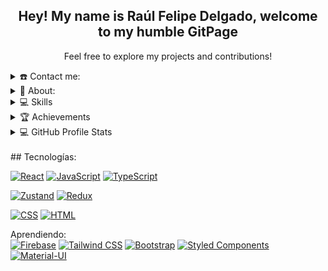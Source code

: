 <div align="center">
  <h2>Hey! My name is Raúl Felipe Delgado, welcome to my humble GitPage</h2>
  <p>Feel free to explore my projects and contributions!</p>
</div>

<details>
  <summary>☎️ Contact me: </summary>
<div>
  <samp>
    <h2 align="center">You can find me here:</h2>
    <p align="center">
      <br/>
      <a href="https://www.linkedin.com/in/raul-felipe-delgado-778378269" target="blank"><img align="center"
         src="https://img.shields.io/badge/linkedin-%231DA1F2.svg?style=for-the-badge&logo=linkedin&logoColor=white"
         alt="rauw" height="30"/></a>
      <a href="raulfeliped@hotmail.com" target="blank"><img align="center"
         src="https://img.shields.io/badge/gmail-EA4335.svg?style=for-the-badge&logo=gmail&logoColor=white"
         alt="rauw" height="30"/></a>
    </p>
  <p align="center">
      <a href="https://instagram.com/pelaopipe_comonocachai" target="blank"><img align="center"
         src="https://img.shields.io/badge/instagram-%23E4405F.svg?style=for-the-badge&logo=Instagram&logoColor=white"
         alt="rauw" height="30"/></a>
      <a href="https://wa.me/+56932397875" target="blank"><img align="center"
         src="https://img.shields.io/badge/whatsapp-4B7F1.svg?style=for-the-badge&logo=whatsapp&logoColor=white"
         alt="rauw" height="30"/></a>
      <br>
    </p>
  </samp>
</div>
</details>

<details>
  <summary>🧮 About: </summary>
<div>
<samp>
<h2 align="center">I'm a passionate FullStack developer with a strong commitment to learning and improving my skills. My journey into the world of coding has been an exciting one, and I'm constantly seeking new challenges to grow as a developer. My goal is to create innovative projects and make a positive impact in the tech community.</h2>
 <p align="center">
  <a href="github.com/RaulFelipeDelgado" target="blank"><img align="center" 
     src="https://komarev.com/ghpvc/?username=RFelipeDelgado&style=for-the-badge&label=PROFILE+VIEWS" height="25"
     alt="views count" /></a>

  </p>
 
 </samp>
</div>
</details>

<details>
  <summary>💻 Skills</summary>
  <div>
    <samp>
      <p>
        My technical skills include:
      </p>
      <ul>
        <li>JavaScript/Typescript (Node.js, React, Express)</li>
        <li>HTML5, CSS3, Tailwind</li>
        <li>Database Management (SQL, postgreSQL)</li>
        <li>Version Control (Git)</li>
        <li>Agile Development</li>
      </ul>
    </samp>
  </div>
</details>

<details>
  <summary>🏆 Achievements</summary>
  <div>
    <samp>
      <p>
        Some of my notable achievements include:
      </p>
      <ul>
        <li>Recognition for outstanding teamwork in a group project (Bootcamp Final Project called Hotel Hunt)</li>
        <li>Awarded "Best Teacher" in multiple math and programming workshops</li>
        <li>Selected for an interview at soyHenry BootCamp for demonstrating resilience in overcoming challenges regarding projects</li>
      </ul>
    </samp>
  </div>
</details>
  
<details> 
  <summary>💻 GitHub Profile Stats</summary>
  <div>
  <samp>
    <h2 align="center"> Github stats </h2>
      <br/>
    <details open>
  <summary><h3>Languagess</h3></summary>
            <p align="center">
        <a href="https://github.com/RFelipeDelgado/">
          <img src="https://github-readme-stats.vercel.app/api/top-langs/?username=RFelipeDelgado&langs_count=6&theme=gruvbox&layout=compact&hide_border=true"
          alt="RFelipeDelgado :: overall Top Langs " /></a>
      </p>
        <p align="center">
          <a href="https://github.com/RFelipeDelgado/">
          <img width="45%" src="https://github-profile-summary-cards.vercel.app/api/cards/repos-per-language?username=RFelipeDelgado&theme=gruvbox&layout=compact&hide_border=true"
          alt="RFelipeDelgado :: Top Langs by repo" />
          <img width="45%" src="https://github-profile-summary-cards.vercel.app/api/cards/most-commit-language?username=RFelipeDelgado&theme=gruvbox&layout=compact&hide_border=true"
          alt="RFelipeDelgado :: Top Langs by commit" />
          </a>
        </p>
</details>
    <details open>
  <summary><h3>Estadisticas</h3></summary>
        <p align="center">
          <a href="https://github.com/RFelipeDelgado/">
          <img width="49.5%" src="https://github-readme-stats.vercel.app/api?username=RFelipeDelgado&show_icons=true&theme=gruvbox&hide_border=true" />
          <img width="49.5%" src="https://github-readme-streak-stats.herokuapp.com/?user=RFelipeDelgado&theme=gruvbox&hide_border=true" />
          </a>
       </p>
     <br>
     </samp>
  </div>    
</details>
<br/>
</details> 
    
<div>
## Tecnologías:
</br>

[![React](https://img.shields.io/badge/React-61DAFB?style=for-the-badge&logo=react&logoColor=white&labelColor=101010)](https://reactjs.org/)
[![JavaScript](https://img.shields.io/badge/JavaScript-F7DF1E?style=for-the-badge&logo=javascript&logoColor=white&labelColor=101010)](https://developer.mozilla.org/en-US/docs/Web/JavaScript)
[![TypeScript](https://img.shields.io/badge/TypeScript-3178C6?style=for-the-badge&logo=typescript&logoColor=white&labelColor=101010)](https://www.typescriptlang.org/)

[![Zustand](https://img.shields.io/badge/Zustand-000000?style=for-the-badge&logo=zustand&logoColor=white&labelColor=101010)](https://zustand.surge.sh/)
[![Redux](https://img.shields.io/badge/Redux-764ABC?style=for-the-badge&logo=redux&logoColor=white&labelColor=101010)](https://redux.js.org/)


[![CSS](https://img.shields.io/badge/CSS-1572B6?style=for-the-badge&logo=css3&logoColor=white&labelColor=101010)](https://developer.mozilla.org/en-US/docs/Web/CSS)
[![HTML](https://img.shields.io/badge/HTML-E34F26?style=for-the-badge&logo=html5&logoColor=white&labelColor=101010)](https://developer.mozilla.org/en-US/docs/Web/HTML)
</br>

Aprendiendo:
</br>
[![Firebase](https://img.shields.io/badge/Firebase-FFCA28?style=for-the-badge&logo=firebase&logoColor=white&labelColor=101010)](https://firebase.google.com/)
[![Tailwind CSS](https://img.shields.io/badge/Tailwind_CSS-38B2AC?style=for-the-badge&logo=tailwind-css&logoColor=white&labelColor=101010)](https://tailwindcss.com/)
[![Bootstrap](https://img.shields.io/badge/Bootstrap-7952B3?style=for-the-badge&logo=bootstrap&logoColor=white&labelColor=101010)](https://getbootstrap.com/)
[![Styled Components](https://img.shields.io/badge/Styled_Components-DB7093?style=for-the-badge&logo=styled-components&logoColor=white&labelColor=101010)](https://styled-components.com/)
[![Material-UI](https://img.shields.io/badge/Material--UI-0081CB?style=for-the-badge&logo=material-ui&logoColor=white&labelColor=101010)](https://material-ui.com/)
</div>

